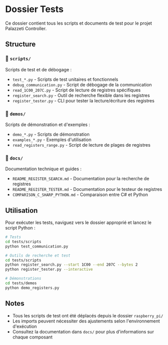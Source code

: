 # Dossier Tests

Ce dossier contient tous les scripts et documents de test pour le projet Palazzeti Controller.

## Structure

### 📁 `scripts/`
Scripts de test et de débogage :
- `test_*.py` - Scripts de test unitaires et fonctionnels
- `debug_communication.py` - Script de débogage de la communication
- `read_1C00_207C.py` - Script de lecture de registres spécifiques
- `register_search.py` - Outil de recherche flexible dans les registres
- `register_tester.py` - CLI pour tester la lecture/écriture des registres

### 📁 `demos/`
Scripts de démonstration et d'exemples :
- `demo_*.py` - Scripts de démonstration
- `examples_*.py` - Exemples d'utilisation
- `read_registers_range.py` - Script de lecture de plages de registres

### 📁 `docs/`
Documentation technique et guides :
- `README_REGISTER_SEARCH.md` - Documentation pour la recherche de registres
- `README_REGISTER_TESTER.md` - Documentation pour le testeur de registres
- `COMPARISON_C_SHARP_PYTHON.md` - Comparaison entre C# et Python

## Utilisation

Pour exécuter les tests, naviguez vers le dossier approprié et lancez le script Python :

```bash
# Tests
cd tests/scripts
python test_communication.py

# Outils de recherche et test
cd tests/scripts
python register_search.py --start 1C00 --end 207C --bytes 2
python register_tester.py --interactive

# Démonstrations
cd tests/demos
python demo_registers.py
```

## Notes

- Tous les scripts de test ont été déplacés depuis le dossier `raspberry_pi/`
- Les imports peuvent nécessiter des ajustements selon l'environnement d'exécution
- Consultez la documentation dans `docs/` pour plus d'informations sur chaque composant
